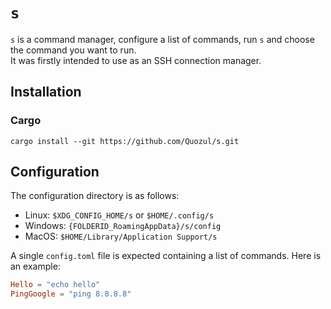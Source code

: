 # `s`

`s` is a command manager, configure a list of commands, run `s` and choose the command you want to run.  
It was firstly intended to use as an SSH connection manager.

## Installation

### Cargo

```shell
cargo install --git https://github.com/Quozul/s.git
```

## Configuration

The configuration directory is as follows:

- Linux: `$XDG_CONFIG_HOME/s` or `$HOME/.config/s`
- Windows: `{FOLDERID_RoamingAppData}/s/config`
- MacOS: `$HOME/Library/Application Support/s`

A single `config.toml` file is expected containing a list of commands. Here is an example:

```toml
Hello = "echo hello"
PingGoogle = "ping 8.8.8.8"
```
